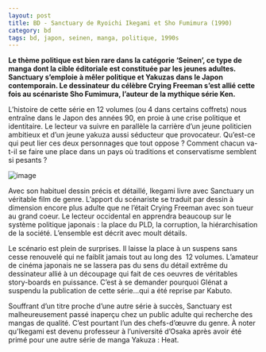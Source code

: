 ```yaml
---
layout: post
title: BD - Sanctuary de Ryoichi Ikegami et Sho Fumimura (1990)
category: bd
tags: bd, japon, seinen, manga, politique, 1990s
---
```


**Le thème politique est bien rare dans la catégorie ‘Seinen’, ce type de manga dont la cible éditoriale est constituée par les jeunes adultes. Sanctuary s’emploie à mêler politique et Yakuzas dans le Japon contemporain. Le dessinateur du célèbre Crying Freeman s’est allié cette fois au scénariste Sho Fumimura, l’auteur de la mythique série Ken.**

L’histoire de cette série en 12 volumes (ou 4 dans certains coffrets) nous entraîne dans le Japon des années 90, en proie à une crise politique et identitaire. Le lecteur va suivre en parallèle la carrière d’un jeune politicien ambitieux et d’un jeune yakuza aussi séducteur que provocateur. Qu’est-ce qui peut lier ces deux personnages que tout oppose ? Comment chacun va-t-il se faire une place dans un pays où traditions et conservatisme semblent si pesants ?

![image](https://cheziceman.files.wordpress.com/2016/10/sanctuary.jpg)

Avec son habituel dessin précis et détaillé, Ikegami livre avec Sanctuary un véritable film de genre. L’apport du scénariste se traduit par dessin à dimension encore plus adulte que ne l’était Crying Freeman avec son tueur au grand coeur. Le lecteur occidental en apprendra beaucoup sur le système politique japonais : la place du PLD, la corruption, la hiérarchisation de la société. L’ensemble est décrit avec moult détails.

Le scénario est plein de surprises. Il laisse la place à un suspens sans cesse renouvelé qui ne faiblit jamais tout au long des  12 volumes. L’amateur de cinéma japonais ne se lassera pas du sens du détail extrême du dessinateur allié à un découpage qui fait de ces oeuvres de véritables story-boards en puissance. C’est à se demander pourquoi Glénat a suspendu la publication de cette série…qui a été reprise par Kabuto.

Souffrant d’un titre proche d’une autre série à succès, Sanctuary est malheureusement passé inaperçu chez un public adulte qui recherche des mangas de qualité. C’est pourtant l’un des chefs-d’œuvre du genre. À noter qu’Ikegami est devenu professeur à l’université d’Osaka après avoir été primé pour une autre série de manga Yakuza : Heat.



